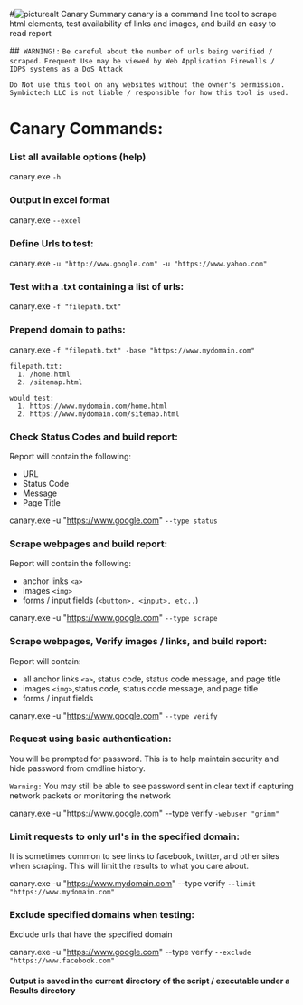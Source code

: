 
#![picturealt](canary.png "Canary Logo") Canary Summary
canary is a command line tool to scrape html elements, test availability of links and images, and build an easy to read report

##` WARNING!:`
`Be careful about the number of urls being verified / scraped.`
`Frequent Use may be viewed by Web Application Firewalls / IDPS systems as a DoS Attack` 

`Do Not use this tool on any websites without the owner's permission.`
`Symbiotech LLC is not liable / responsible for how this tool is used.`


# Canary Commands: #
### List all available options (help) ###
canary.exe `-h`

### Output in excel format ###
canary.exe `--excel`


### Define Urls to test: ###
canary.exe `-u "http://www.google.com" -u "https://www.yahoo.com"`


### Test with a .txt containing a list of urls: ###
canary.exe `-f "filepath.txt"`


### Prepend domain to paths: ###
canary.exe `-f "filepath.txt" -base "https://www.mydomain.com"`

    filepath.txt:
      1. /home.html
      2. /sitemap.html

    would test:
      1. https://www.mydomain.com/home.html
      2. https://www.mydomain.com/sitemap.html

### Check Status Codes and build report: ###
Report will contain the following: 

*  URL
*  Status Code
*  Message
*  Page Title

canary.exe -u "https://www.google.com" `--type status`

### Scrape webpages and build report: ###
Report will contain the following: 

*  anchor links `<a>`
*  images `<img>`
*  forms / input fields (`<button>, <input>, etc..`)

canary.exe -u "https://www.google.com" `--type scrape`

### Scrape webpages, Verify images / links, and build report:
Report will contain:

* all anchor links `<a>`, status code, status code message, and page title
* images `<img>`,status code, status code message, and page title
* forms / input fields

canary.exe -u "https://www.google.com" `--type verify`

### Request using basic authentication: 
You will be prompted for password. This is to help maintain security and hide password from cmdline history. 

`Warning:` You may still be able to see password sent in clear text if capturing network packets or monitoring the network 

canary.exe -u "https://www.google.com" --type verify `-webuser "grimm"` 

### Limit requests to only url's in the specified domain: 
It is sometimes common to see links to facebook, twitter, and other sites when scraping. This will limit the results to
what you care about. 

canary.exe -u "https://www.mydomain.com" --type verify `--limit "https://www.mydomain.com"` 

### Exclude specified domains when testing: 
Exclude urls that have the specified domain 

canary.exe -u "https://www.google.com" --type verify `--exclude "https://www.facebook.com"` 



#### Output is saved in the current directory of the script / executable under a Results directory
